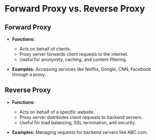 # Forward Proxy vs. Reverse Proxy

## Forward Proxy
- **Functions:**
  - Acts on behalf of clients.
  - Proxy server forwards client requests to the internet.
  - Useful for anonymity, caching, and content filtering.

- **Examples:** Accessing services like Netflix, Google, CNN, Facebook through a proxy.

## Reverse Proxy
- **Functions:**
  - Acts on behalf of a specific website.
  - Proxy server distributes client requests to backend servers.
  - Useful for load balancing, SSL termination, and security.

- **Examples:** Managing requests for backend servers like ABC.com.
